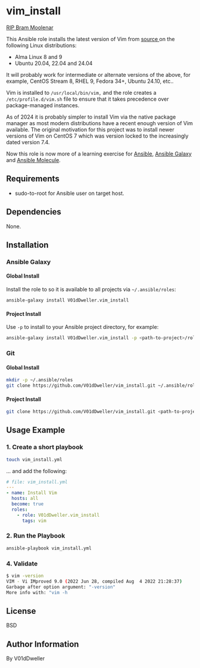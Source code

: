 # vim_install

[RIP Bram
Moolenar](https://arstechnica.com/gadgets/2023/08/bram-moolenaar-creator-of-the-beloved-vim-text-editor-has-passed-away/)

This Ansible role installs the latest version of Vim from [ source
](https://github.com/vim/vim) on the following Linux distributions:

* Alma Linux 8 and 9
* Ubuntu 20.04, 22.04 and 24.04

It will probably work for intermediate or alternate versions of the above, for
example, CentOS Stream 8, RHEL 9, Fedora 34+, Ubuntu 24.10, etc..

Vim is installed to `/usr/local/bin/vim,` and the role creates a
`/etc/profile.d/vim.sh` file to ensure that it takes precedence over
package-managed instances.

As of 2024 it is probably simpler to install Vim via the native package
manager as most modern distributions have a recent enough version of Vim
available. The original motivation for this project was to install newer
versions of Vim on CentOS 7 which was version locked to the increasingly dated
version 7.4.

Now this role is now more of a learning exercise for
[Ansible](https://www.ansible.com/), [Ansible
Galaxy](https://galaxy.ansible.com) and [Ansible
Molecule](https://ansible.readthedocs.io/projects/molecule/).

## Requirements

* sudo-to-root for Ansible user on target host.

## Dependencies

None.

## Installation

### Ansible Galaxy

#### Global Install

Install the role to so it is available to all projects via `~/.ansible/roles`:

```bash
ansible-galaxy install V01dDweller.vim_install
```
#### Project Install

Use `-p` to install to your Ansible project directory, for example:

```bash
ansible-galaxy install V01dDweller.vim_install -p <path-to-project>/roles
```

### Git

#### Global Install

```bash
mkdir -p ~/.ansible/roles
git clone https://github.com/V01dDweller/vim_install.git ~/.ansible/roles
```
#### Project Install

```bash
git clone https://github.com/V01dDweller/vim_install.git <path-to-project>/roles
```

## Usage Example

### 1. Create a short playbook

```bash
touch vim_install.yml
```

... and add the following:


```yaml
# file: vim_install.yml
---
- name: Install Vim
  hosts: all
  become: true
  roles:
    - role: V01dDweller.vim_install
      tags: vim
```

### 2. Run the Playbook

```bash
ansible-playbook vim_install.yml
```

### 4. Validate

```bash
$ vim -version
VIM - Vi IMproved 9.0 (2022 Jun 28, compiled Aug  4 2022 21:28:37)
Garbage after option argument: "-version"
More info with: "vim -h
```

## License

BSD

## Author Information

By V01dDweller

[modeline]: # ( vim: set number relativenumber textwidth=78 colorcolumn=80: )
